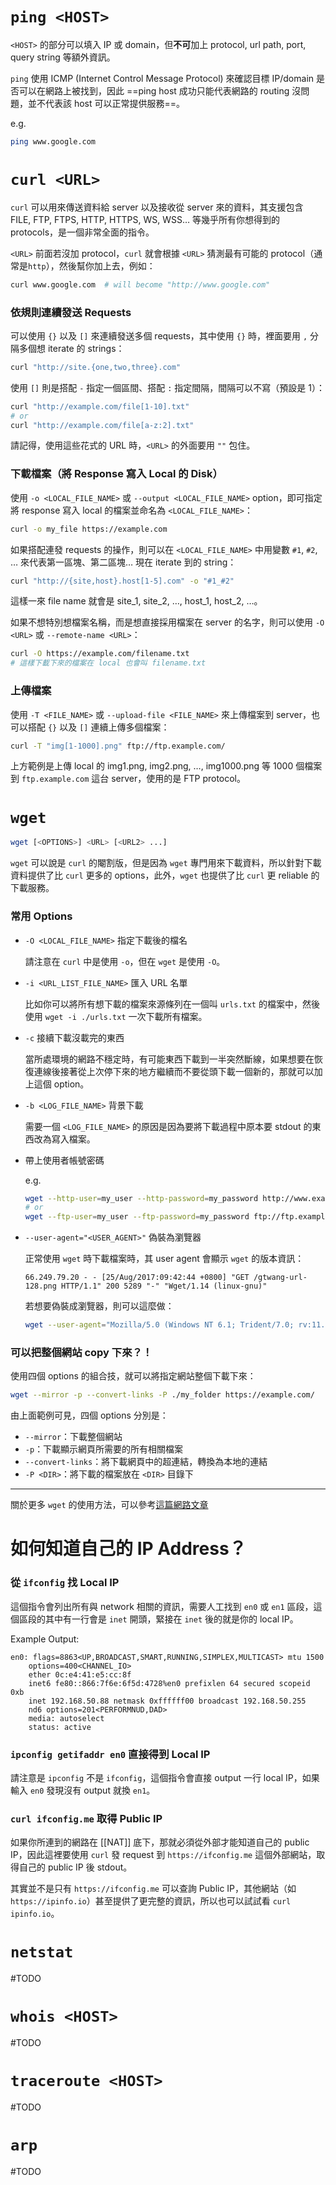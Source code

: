 # `ping <HOST>`

`<HOST>` 的部分可以填入 IP 或 domain，但**不可**加上 protocol, url path, port, query string 等額外資訊。

`ping` 使用 ICMP (Internet Control Message Protocol) 來確認目標 IP/domain 是否可以在網路上被找到，因此 ==ping host 成功只能代表網路的 routing 沒問題，並不代表該 host 可以正常提供服務==。

e.g.

```bash
ping www.google.com
```

# `curl <URL>`

`curl` 可以用來傳送資料給 server 以及接收從 server 來的資料，其支援包含 FILE, FTP, FTPS, HTTP, HTTPS, WS, WSS… 等幾乎所有你想得到的 protocols，是一個非常全面的指令。

`<URL>` 前面若沒加 protocol，`curl` 就會根據 `<URL>` 猜測最有可能的 protocol（通常是`http`），然後幫你加上去，例如：

```bash
curl www.google.com  # will become "http://www.google.com"
```

### 依規則連續發送 Requests

可以使用 `{}` 以及 `[]` 來連續發送多個 requests，其中使用 `{}` 時，裡面要用 `,` 分隔多個想 iterate 的 strings：

```bash
curl "http://site.{one,two,three}.com"
```

使用 `[]` 則是搭配 `-` 指定一個區間、搭配 `:` 指定間隔，間隔可以不寫（預設是 1）：

```bash
curl "http://example.com/file[1-10].txt"
# or
curl "http://example.com/file[a-z:2].txt"
```

請記得，使用這些花式的 URL 時，`<URL>` 的外面要用 `""` 包住。

### 下載檔案（將 Response 寫入 Local 的 Disk）

使用 `-o <LOCAL_FILE_NAME>` 或 `--output <LOCAL_FILE_NAME>` option，即可指定將 response 寫入 local 的檔案並命名為 `<LOCAL_FILE_NAME>`：

```bash
curl -o my_file https://example.com
```

如果搭配連發 requests 的操作，則可以在 `<LOCAL_FILE_NAME>` 中用變數 `#1`, `#2`, … 來代表第一區塊、第二區塊… 現在 iterate 到的 string：

```bash
curl "http://{site,host}.host[1-5].com" -o "#1_#2"
```

這樣一來 file name 就會是 site_1, site_2, …, host_1, host_2, …。

如果不想特別想檔案名稱，而是想直接採用檔案在 server 的名字，則可以使用 `-O <URL>` 或 `--remote-name <URL>`：

```bash
curl -O https://example.com/filename.txt
# 這樣下載下來的檔案在 local 也會叫 filename.txt
```

### 上傳檔案

使用 `-T <FILE_NAME>` 或 `--upload-file <FILE_NAME>` 來上傳檔案到 server，也可以搭配 `{}` 以及 `[]` 連續上傳多個檔案：

```bash
curl -T "img[1-1000].png" ftp://ftp.example.com/
```

上方範例是上傳 local 的 img1.png, img2.png, …, img1000.png 等 1000 個檔案到 `ftp.example.com` 這台 server，使用的是 FTP protocol。

# `wget`

```bash
wget [<OPTIONS>] <URL> [<URL2> ...]
```

`wget` 可以說是 `curl` 的閹割版，但是因為 `wget` 專門用來下載資料，所以針對下載資料提供了比 `curl` 更多的 options，此外，`wget` 也提供了比 `curl` 更 reliable 的下載服務。

### 常用 Options

- `-O <LOCAL_FILE_NAME>` 指定下載後的檔名

    請注意在 `curl` 中是使用 `-o`，但在 `wget` 是使用 `-O`。

- `-i <URL_LIST_FILE_NAME>` 匯入 URL 名單

    比如你可以將所有想下載的檔案來源條列在一個叫 `urls.txt` 的檔案中，然後使用 `wget -i ./urls.txt` 一次下載所有檔案。

- `-c` 接續下載沒載完的東西

    當所處環境的網路不穩定時，有可能東西下載到一半突然斷線，如果想要在恢復連線後接著從上次停下來的地方繼續而不要從頭下載一個新的，那就可以加上這個 option。

- `-b <LOG_FILE_NAME>` 背景下載

    需要一個 `<LOG_FILE_NAME>` 的原因是因為要將下載過程中原本要 stdout 的東西改為寫入檔案。

- 帶上使用者帳號密碼

    e.g.

    ```bash
    wget --http-user=my_user --http-password=my_password http://www.example.com/my_file
    # or
    wget --ftp-user=my_user --ftp-password=my_password ftp://ftp.example.com/my_file
    ```

- `--user-agent="<USER_AGENT>"` 偽裝為瀏覽器

    正常使用 `wget` 時下載檔案時，其 user agent 會顯示 `wget` 的版本資訊：

    ```plaintext
    66.249.79.20 - - [25/Aug/2017:09:42:44 +0800] "GET /gtwang-url-128.png HTTP/1.1" 200 5289 "-" "Wget/1.14 (linux-gnu)"
    ```

    若想要偽裝成瀏覽器，則可以這麼做：
    
    ```bash
    wget --user-agent="Mozilla/5.0 (Windows NT 6.1; Trident/7.0; rv:11.0) like Gecko" https://example.com/example.txt
    ```

### 可以把整個網站 copy 下來？！

使用四個 options 的組合技，就可以將指定網站整個下載下來：

```bash
wget --mirror -p --convert-links -P ./my_folder https://example.com/
```

由上面範例可見，四個 options 分別是：

- `--mirror`：下載整個網站
- `-p`：下載顯示網頁所需要的所有相關檔案
- `--convert-links`：將下載網頁中的超連結，轉換為本地的連結
- `-P <DIR>`：將下載的檔案放在 `<DIR>` 目錄下

---

關於更多 `wget` 的使用方法，可以參考[這篇網路文章](https://blog.gtwang.org/linux/linux-wget-command-download-web-pages-and-files-tutorial-examples/)

# 如何知道自己的 IP Address？

### 從 `ifconfig` 找 Local IP

這個指令會列出所有與 network 相關的資訊，需要人工找到 `en0` 或 `en1` 區段，這個區段的其中有一行會是 `inet` 開頭，緊接在 `inet` 後的就是你的 local IP。

Example Output:

```plaintext
en0: flags=8863<UP,BROADCAST,SMART,RUNNING,SIMPLEX,MULTICAST> mtu 1500
    options=400<CHANNEL_IO>
    ether 0c:e4:41:e5:cc:8f 
    inet6 fe80::866:7f6e:6f5d:4728%en0 prefixlen 64 secured scopeid 0xb 
    inet 192.168.50.88 netmask 0xffffff00 broadcast 192.168.50.255
    nd6 options=201<PERFORMNUD,DAD>
    media: autoselect
    status: active
```

### `ipconfig getifaddr en0` 直接得到 Local IP

請注意是 `ipconfig` 不是 `ifconfig`，這個指令會直接 output 一行 local IP，如果輸入 `en0` 發現沒有 output 就換 `en1`。

### `curl ifconfig.me` 取得 Public IP

如果你所連到的網路在 [[NAT]] 底下，那就必須從外部才能知道自己的 public IP，因此這裡要使用 `curl` 發 request 到 `https://ifconfig.me` 這個外部網站，取得自己的 public IP 後 stdout。

其實並不是只有 `https://ifconfig.me` 可以查詢 Public IP，其他網站（如 `https://ipinfo.io`）甚至提供了更完整的資訊，所以也可以試試看 `curl ipinfo.io`。

# `netstat`

#TODO 

# `whois <HOST>`

#TODO 

# `traceroute <HOST>`

#TODO 

# `arp`

#TODO 
